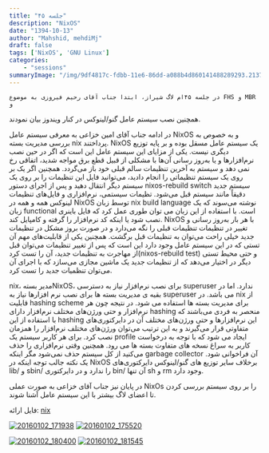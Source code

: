 ```yaml
---
title: "جلسه ۴۵"
description: "NixOS"
date: "1394-10-13"
author: "Mahshid, mehdiMj"
draft: false
tags: ['NixOS', 'GNU Linux']
categories:
    - "sessions"
summaryImage: "/img/9df4817c-fdbb-11e6-86dd-a088b4d860141488289293.2137632.jpg"
---
```

    در جلسه ۴۵ام لاگ شیراز، ابتدا جناب آقای رحیم فیروزی به موضوع FHS و MBR و
همچنین نصب سیستم عامل گنو/لینوکس در کنار ویندوز بیان نمودند.

در ادامه جناب آقای امین خزاعی به معرفی سیستم عامل NixOS و به خصوص به بررسی
مدیریت بسته nix پرداختند. NixOS یک سیستم عامل مسقل بوده و بر پایه توزیع دیگری
نیست. یکی از مزایای این سیستم عامل این است که اگر در حین نصب نرم‌افزارها و یا
به‌روز رسانی آن‌ها با مشکلی از قبیل قطع برق مواجه شدید، اتفاقی رخ نمی دهد و
سیستم به آخرین تنظیمات سالم قبلی خود باز می‌گردد. همچنین اگر یک بر روی یک
سیستم تنظیماتی را انجام دادید، می‌توانید فایل این تنظیمات را بر روی یک سیستم
دیگر انتقال دهید و پس از اجرای دستور nixos-rebuild switch سیستم جدید دقیقاً
مانند سیستم قبل می‌شود. تظیمات سیستمی، نرم‌افزاری و فایل‌های تنظیمات لینوکس
همه و همه در NixOS توسط زبان nix build language نوشته می‌سوند که یک زبان
functional است. با استفاده از این زبان می توان طوری عمل کرد که فایل باینری نصب
شود یا اینکه کد نرم‌افزار را گرفته و کامپایل کند. NixOS با هر بار به‌روز رسانی
و تغییر در تنظیمات تنظیمات قبلی را نگه می‌دارد و در صورت بروز مشکل در تنظیمات
جدید خیلی راحت می‌توان به تنظیمات قبل برگشت. همچنین یکی از قابلیت‌های مهم آن
تستی که در این سیستم عامل وجود دارد این است که پس از تغییر تنظیمات می‌توان قبل
از مهاجرت به تنظیمات جدید، آن را تست کرد(nixos-rebuild test) و حتی محیط تستی
دیگر در اختیار می‌دهد که از تنظیمات جدید یک ماشین مجازی می‌سازد که با اجرای آن
می‌توان تنظمیات جدید را تست کرد.

nix، مدیر بستهNixOS، برای نصب نرم‌افزار نیاز به دسترسی superuser ندارد. اما در
بقیه ی مدیریت بسته ها برای نصب نرم افزارها نیاز به superuser می باشد. در nix
از قابلیت hashing scheme برای مدیریت بسته ها استفاده می شود. در نتیجه چون هر
نرم‌افزار و حتی ورژن‌های مختلف نرم‌افزار دارای hashing منحصر به فردی می‌باشند
که با استفاده از این hashing این نرم‌افزارها و حتی ورژن‌های مختلف آن در
دایرکتوری‌های متفاوتی قرار می‌گیرند و به این ترتیب می‌توان ورژن‌های مختلف
نرم‌افزار را همزمان نصب کرد. برای هر کاربر سیستم یک profile ایجاد می شود که با
توجه به درخواست کاربر به سراغ نسخه های متفاوت بسته ها می رود. همچنین وقتی
نرم‌افزاری را حذف می‌کنید از کل سیستم حذف نمی‌شود مگر اینکه garbage collector
آن فراخوانی شود. یک نکته جالب توجه اینکه در NixOS برخلاف سایر توزیع های
گنو‌‌/لینوکس دایرکتوری‌های lib/ و sbin/ را ندارد و در دایرکتوری bin/ آن تنها
sh و rm وجود دارد.

در پایان نیز جناب آقای خزاعی به صورت عملی NixOs را بر روی سیستم بررسی کردن تا
اعضای لاگ بیشتر با این سیستم عامل آشنا شوند.

فایل ارائه: [nix](https://shirazlug.ir/wp-content/uploads/2016/01/nix.odp)

[![20160102_171938](../../img/9df4817c-fdbb-11e6-86dd-a088b4d860141488289293.2137632.jpg)](img/9df4817c-fdbb-11e6-86dd-a088b4d860141488289293.2137632.jpg)
[![20160102_175520](../../img/9df483a2-fdbb-11e6-86dd-a088b4d860141488289293.2138076.jpg)](img/9df483a2-fdbb-11e6-86dd-a088b4d860141488289293.2138076.jpg)

[![20160102_180400](../../img/9df48528-fdbb-11e6-86dd-a088b4d860141488289293.2138448.jpg)](img/9df48528-fdbb-11e6-86dd-a088b4d860141488289293.2138448.jpg)
[![20160102_181545](../../img/9df48686-fdbb-11e6-86dd-a088b4d860141488289293.213881.jpg)](img/9df48686-fdbb-11e6-86dd-a088b4d860141488289293.213881.jpg)
